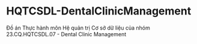 # HQTCSDL-DentalClinicManagement
Đồ án Thực hành môn Hệ quản trị Cơ sở dữ liệu của nhóm 23.CQ.HQTCSDL.07 - Dental Clinic Management
